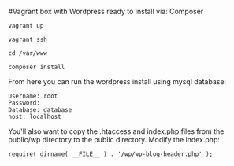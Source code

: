 #Vagrant box with Wordpress ready to install via: Composer

    vagrant up
    
    vagrant ssh
    
    cd /var/www
    
    composer install
    
From here you can run the wordpress install using mysql database:

    Username: root
    Password:
    Database: database
    host: localhost
    

You'll also want to copy the .htaccess and index.php files from the public/wp directory to the public directory.  Modify the index.php:

    require( dirname( __FILE__ ) . '/wp/wp-blog-header.php' );
